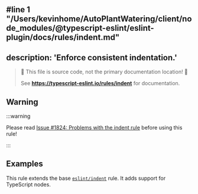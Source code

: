 #line 1 "/Users/kevinhome/AutoPlantWatering/client/node_modules/@typescript-eslint/eslint-plugin/docs/rules/indent.md"
---
description: 'Enforce consistent indentation.'
---

> 🛑 This file is source code, not the primary documentation location! 🛑
>
> See **https://typescript-eslint.io/rules/indent** for documentation.

## Warning

:::warning

Please read [Issue #1824: Problems with the indent rule](https://github.com/typescript-eslint/typescript-eslint/issues/1824) before using this rule!

:::

## Examples

This rule extends the base [`eslint/indent`](https://eslint.org/docs/rules/indent) rule.
It adds support for TypeScript nodes.
